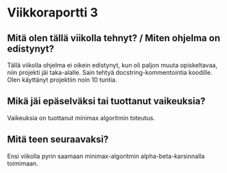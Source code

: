 # Viikkoraportti 3

## Mitä olen tällä viikolla tehnyt? / Miten ohjelma on edistynyt?

Tällä viikolla ohjelma ei oikein edistynyt, kun oli paljon muuta opiskeltavaa, niin projekti jäi taka-alalle. Sain tehtyä docstring-kommentointia koodille. Olen käyttänyt projektiin noin 10 tuntia.

## Mikä jäi epäselväksi tai tuottanut vaikeuksia?

Vaikeuksia on tuottanut minimax algoritmin toteutus.

## Mitä teen seuraavaksi?

Ensi viikolla pyrin saamaan minimax-algoritmin alpha-beta-karsinnalla toimimaan.
